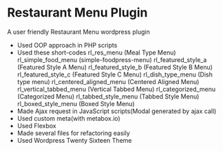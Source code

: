# Restaurant Menu Plugin

A user friendly Restaurant Menu wordpress plugin

* Used OOP approach in PHP scripts
* Used these short-codes
	rl_res_menu (Meal Type Menu)
	rl_simple_food_menu (simple-foodpress-menu)
	rl_featured_style_a (Featured Style A Menu)
	rl_featured_style_b (Featured Style B Menu)
	rl_featured_style_c (Featured Style C Menu)
	rl_dish_type_menu (Dish type menu)
	rl_centered_aligned_menu (Centered Aligned Menu)
	rl_vertical_tabbed_menu (Vertical Tabbed Menu)
	rl_categorized_menu (Categorized Menu)
	rl_tabbed_style_menu (Tabbed Style Menu)
	rl_boxed_style_menu (Boxed Style Menu)
* Made Ajax request in JavaScript scripts(Modal generated by ajax call)
* Used custom meta(with metabox.io)
* Used Flexbox
* Made several files for refactoring easily
* Used Wordpress Twenty Sixteen Theme